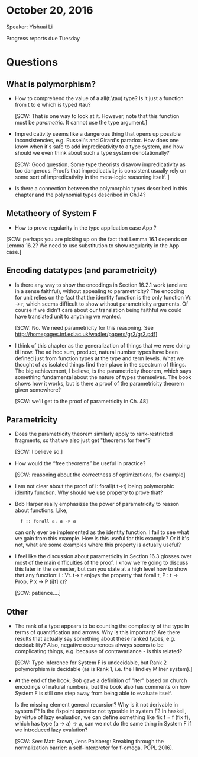 # October 20, 2016

Speaker: Yishuai Li

Progress reports due Tuesday

# Questions

## What is polymorphism?

- How to comprehend the value of a all(t.\tau) type? Is it just a function
  from t to e which is typed \tau?

  [SCW: That is one way to look at it. However, note that this function
  must be *parametric*. It cannot use the type argument.]

- Impredicativity seems like a dangerous thing that opens up possible
  inconsistencies, e.g. Russell's and Girard's paradox. How does one know when
  it's safe to add impredicativity to a type system, and how should we even
  think about such a type system denotationally?

  [SCW: Good question. Some type theorists disavow impredicativity as too
  dangerous. Proofs that impredicativity is consistent usually rely on some
  sort of impredicativity in the meta-logic reasoning itself. ]

- Is there a connection between the polymorphic types described in this
  chapter and the polynomial types described in Ch.14?


## Metatheory of System F

- How to prove regularity in the type application case App ?

[SCW: perhaps you are picking up on the fact that Lemma 16.1 depends on Lemma 16.2?
We need to use substitution to show regularity in the App case.]

## Encoding datatypes (and parametricity)

- Is there any way to show the encodings in Section 16.2.1 work (and are in a
  sense faithful), without appealing to parametricity? The encoding for unit
  relies on the fact that the identity function is the only function Vr.  ->
  r, which seems difficult to show without parametricity arguments. Of course
  if we didn't care about our translation being faithful we could have
  translated unit to anything we wanted.

  [SCW: No. We need parametricity for this reasoning.
  See http://homepages.inf.ed.ac.uk/wadler/papers/gr2/gr2.pdf]

- I think of this chapter as the generalization of things that we were doing
  till now. The ad hoc sum, product, natural number types have been defined
  just from function types at the type and term levels. What we thought of as
  isolated things find their place in the spectrum of things. The big
  achievement, I believe, is the parametricity theorem, which says something
  fundamental about the nature of types themselves. The book shows how it
  works, but is there a proof of the parametricity theorem given somewhere?

  [SCW: we'll get to the proof of parametricity in Ch. 48]

## Parametricity

- Does the parametricity theorem similarly apply to rank-restricted fragments,
  so that we also just get "theorems for free"?

  [SCW: I believe so.]

- How would the “free theorems” be useful in practice?

  [SCW: reasoning about the correctness of optimizations, for example]

- I am not clear about the proof of i: forall(t.t->t) being polymorphic
  identity function. Why should we use property to prove that?

- Bob Harper really emphasizes the power of parametricity to reason about
  functions. Like,

        f :: forall a. a -> a

  can only ever be implemented as the identity function. I fail to see what we
  gain from this example.  How is this useful for this example? Or if it's
  not, what are some examples where this property is actually useful?

- I feel like the discussion about parametricity in Section 16.3 glosses over
  most of the main difficulties of the proof. I know we're going to discuss
  this later in the semester, but can you state at a high level how to show
  that any function: i : Vt. t-> t enjoys the property that forall t, P : t ->
  Prop, P x -> P (i[t] x)?

  [SCW: patience....]

## Other

- The rank of a type appears to be counting the complexity of the type in
  terms of quantification and arrows. Why is this important? Are there results
  that actually say something about these ranked types, e.g. decidability?
  Also, negative occurrences always seems to be complicating things,
  e.g. because of contravariance - is this related?

  [SCW: Type inference for System F is undecidable, but Rank 2 polymorphism
  is decidable (as is Rank 1, i.e. the Hindley Milner system).]

- At the  end of the  book, Bob  gave a definition  of "iter" based  on church
  encodings of natural numbers, but the book also has comments on how System F
  is still one step away from being able to evaluate itself.

  Is the missing element general recursion? Why is it not derivable in system
  F? Is the fixpoint operator not typeable in system F? In haskell, by virtue
  of lazy evaluation, we can define something like fix f = f (fix f), which
  has type (a -> a) -> a, can we not do the same thing in System F if we
  introduced lazy evalution?

  [SCW: See: Matt Brown, Jens Palsberg: Breaking through the normalization
  barrier: a self-interpreter for f-omega. POPL 2016].